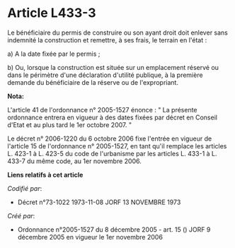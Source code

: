 # Article L433-3

Le bénéficiaire du permis de construire ou son ayant droit doit enlever sans indemnité la construction et remettre, à ses
frais, le terrain en l'état :

a) A la date fixée par le permis ;

b) Ou, lorsque la construction est située sur un emplacement réservé ou dans le périmètre d'une déclaration d'utilité
publique, à la première demande du bénéficiaire de la réserve ou de l'expropriant.

**Nota:**

L'article 41 de l'ordonnance n° 2005-1527 énonce : " La présente ordonnance entrera en vigueur à des dates fixées par décret
en Conseil d'Etat et au plus tard le 1er octobre 2007. " 

Le décret n° 2006-1220 du 6 octobre 2006 fixe l'entrée en vigueur de l'article 15 de l'ordonnance n° 2005-1527, en tant qu'il
remplace les articles L. 423-1 à L. 423-5 du code de l'urbanisme par les articles L. 433-1 à L. 433-7 du même code, au 1er
novembre 2006.

**Liens relatifs à cet article**

_Codifié par_:

  - Décret n°73-1022 1973-11-08 JORF 13 NOVEMBRE 1973

_Créé par_:

  - Ordonnance n°2005-1527 du 8 décembre 2005 - art. 15 () JORF 9 décembre 2005 en vigueur le 1er novembre 2006
